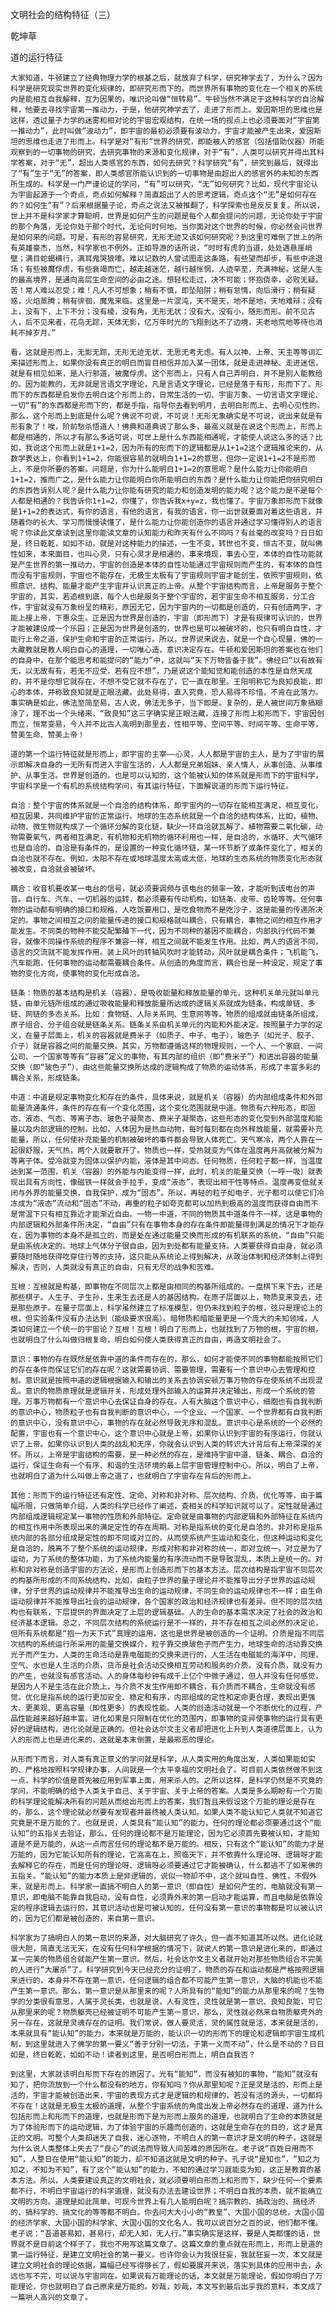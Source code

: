文明社会的结构特征（三）

乾坤草


道的运行特征

    大家知道，牛顿建立了经典物理力学的根基之后，就放弃了科学，研究神学去了，为什么？因为科学是研究现实世界的变化规律的，即研究形而下的。而世界所有事物的变化在一个相关的系统内是能相互自我解释，互为因果的，唯识论叫做“恒转易”。牛顿当然不满足于这种科学的自洽解释，他要去寻找宇宙第一推动力，于是，他研究神学去了，走进了形而上。爱因斯坦的思维也是这样，透过量子力学的迷雾和相对论的宇宙宏观结构，在统一场的视点上也必须要面对“宇宙第一推动力”，此时叫做“波动力”，即宇宙的最初必须要有波动力，宇宙才能被产生出来，爱因斯坦的思维也走进了形而上。科学是对“有形”世界的研究，即能被人的感官（包括借助仪器）所能观察到的一切事物的研究，去研究事物的来源和变化规律，对于“有”，人类可以研究并得出其科学答案，对于“无”，超出人类感官的东西，如何去研究？科学研究“有”，研究到最后，就得出了“有”生于“无”的答案，即人类感官所能认识到的一切事物是由超出人的感官外的未知的东西所生成的。科学是一门严谨论证的学问，“有”可以研究，“无”如何研究？比如，现代宇宙论认为宇宙起源于一个奇点，奇点如何解释？简直超出了人的思考逻辑，奇点这个“无”是如何存在的？如何生“有”？后来根据量子论，奇点之说法又被推翻了，科学探索也是反反复复。所以说，世上并不是科学家才算聪明，世界是如何产生的问题是每个人都会提问的问题，无论你处于宇宙的那个角落，无论你处于那个时代，无论何时何地，当你面对这个世界的时候，你必然会问世界是如何来的问题。可是，有形的容易研究，无形无迹又该如何研究呢？到这里可难倒了世上的所有英雄豪杰，当然，科学家也不例外。正如导游的话所说，“时时有虎豹当道，处处遇悬崖峭壁；满目蛇蝎横行，满耳鬼哭狼嚎。难以记数的人曾试图走这条路，有些望而却步，有些中途退场；有些被魔俘虏，有些衰竭而亡，越走越迷茫，越行越怅惘，人迹罕至，充满神秘。这是人生的最高境界，是通向高层生命空间的必由之途。想轻松走过，决不可能；怀抱侥幸，必败无疑。苦！常人难以忍受；难！凡人不可想象；稍有不慎，即坠陷阱；稍有怠惰，向后滑行；稍有疑惑，火焰蒸腾；稍有徘徊，魔鬼来临。这里是一片混沌，天不是天，地不是地，天地难辩；没有上，没有下，上下不分；没有棱，没有角，无形无状；没有大，没有小，随形而形。前不见古人，后不见来者，花鸟无踪，天体无影，亿万年时光的飞翔到达不了边境，天老地荒地等待也消耗不掉岁月。”

    看，这就是形而上，无影无踪，无形无迹无状，无思无考无虑。有人以神、上帝、天主等等词汇来描述形而上，如果你没有真正的明白而盲目相信并加入某一团体，就是走进神秘、走进迷信，就是有相见如来，是人行邪道，被魔俘虏。这个形而上，只有人自己弄明白，并不是别人能教给的。因为能教的，无非就是言语文字理论，凡是言语文字理论，已经是落于有形，形而下了。形而下的东西都是启发你去明白这个形而上的，日常生活的一切、宇宙万象、一切言语文字理论、一切“有”的东西都是形而下的，都是手指，指导你去看到明月，去明白形而上、去明心见性的。那么，这个形而上到底是什么呢？佛说不可说，不可说！无形无象确实是不可说，说出来就是有形有象了！唉，阶前愁杀悟道人！佛典和道典说了那么多，最高义就是在说这个形而上，形而上都是相通的，所以才有那么多话可说，可世上是什么东西能相通呢，才能使人说这么多的话？比如，我说这个形而上就是1+1=2，因为所有的形而下的逻辑都是从1+1=2这个逻辑推论来的，从数学表达上，你看到1+1=2，你能很容易的就明白1+1=2的意思，但你一定说1+1=2不是形而上，不是你所要的答案。问题是，你为什么能明白1+1=2的意思呢？是什么能力让你能明白1+1=2，推而广之，是什么能力让你能明白你所能明白的东西？是什么能力让你能把你研究明白的东西告诉别人呢？是什么能力让你能有研究的能力和创造发明的能力呢？这个能力是不是每个人都是相通的？我告诉你1+1=2，你懂了，你告诉我x+y=z，我也懂了。宇宙万象即形而下就像是1+1=2的表达式，有你的语言，有他的语言，有我的语言，你一出世就要面对着这些语言，并随着你的长大、学习而慢慢读懂了，是什么能力让你能创造你的语言并通过学习懂得别人的语言呢？你读此文章读到这里你能读文章的认知能力和昨天有什么不同吗？有丝毫的改变吗？日日如是，终日乾乾，如如不动，就是对这种能力的描述，一生不变，转世也不变，恒古不变，就叫佛性如来，本来面目，也叫心灵，只有心灵才是相通的，事来境现，事去心空，本体的自性功能就是产生世界的第一推动力，宇宙的创造是本体的自性功能通过宇宙规则而产生的，有本体的自性而没有宇宙规则，宇宙也不能存在，无极生太极有了宇宙规则宇宙才能创生，依照宇宙规则，依照意识、结构、能量才能产生宇宙并认识真正的上帝。从整个宇宙结构而言，上帝是服务于整个宇宙的，其实，若追根到底，每个人也是服务于整个宇宙的，若宇宙生命不相互服务，分工合作，宇宙就没有万象纷呈的精彩，原因无它，因为宇宙内的一切都是创造的，只有创造两字，才能上接上帝，下惠众生。正是因为世界是创造的，宇宙（即形而下）才是有规律可认识的，世界才能被建设成一个乐园；正是因为世界是创造的，世界也是可以被破坏的，也只有明白自性，才能行上帝之道，保护生命和宇宙的正常运行。所以，世界说来说去，就是一个自心现量，佛的一大藏教就是教人明白自心的道理，一切唯心造，意识决定存在。牛顿和爱因斯坦的答案也在他们的自身中，在那个能思考和能提问的“能力”中，这就叫“天下万物皆备于我”。佛经曰“以有故有无，以无故有有，若无不应受，若有应不想”，乃是说这个能知觉和能创造的本性是自然天成的，并不是你想它就存在，不想不受它就不存在了，它一直在那里。王阳明称它为良知良能，即心的本体，并称致良知就是正眼法藏。此处易得，直入究竟，恐人易得不珍惜，不肯在此落力。事实确是如此，佛法至简至易，古人说，佛法无多子，当下即是。复杂的，是人被世间万象搞糊涂了，理不出一个头绪来，“致良知”这三字确实是正眼法藏，连接了形而上和形而下，宇宙因创而立，恒常变易，今人并不比古人高明到那里去，性相平等、空间平等、时间平等、生命平等，赞美生命、赞美上帝！

    道的第一个运行特征就是形而上，即宇宙的主宰——心灵，人人都是宇宙的主人，是为了宇宙的展示即解决自身的一无所有而进入宇宙生活的，人人都是兄弟姐妹、亲人情人，从事创造、从事维护、从事生活。世界是创造的，也是可以认知的，这个能被认知的体系就是形而下的宇宙科学，宇宙科学是一个有机的系统结构学问，有其运行特征，下面解说道的形而下运行特征。

    自洽：整个宇宙的体系就是一个自洽的结构体系，即宇宙内的一切存在能相互满足，相互变化，相互因果，共同维护宇宙的正常运行。地球的生态系统就是一个自洽的结构体系，比如，植物、动物、微生物就构成了一个循环分解的变化链，缺少一环自洽就瓦解了。植物需要二氧化碳，动物需要氧气，两者相互满足，有机物和无机物的循环利用也一样，是自洽的，水循环、大气循环也是自洽的。自洽是有条件的，是设置的一种变化循环链，某一环节断了或条件变化了，相关的自洽也就不存在。例如，太阳不存在或地球温度太高或太低，地球的生态系统的物质变化形态就被改变，自洽就会被破坏。

    耦合：收音机要收某一电台的信号，就必须要调频与该电台的频率一致，才能听到该电台的声音。自行车、汽车、一切机器的运转，都必须要有传动机构，如链条、皮带、齿轮等等。任何事物的运动都有明确的接口和规格，人吃饭要用口，是吃食物而不是吃沙子，这是能量的传递所决定的。事物之间相互之间的能量传递的接口和规格就叫耦合，只有耦合，事物之间的相互作用才能发生。不同类的物种不能交配繁殖下一代，因为不同种的基因不能耦合，内部执行代码不兼容，就像不同操作系统的程序不兼容一样，相互之间就不能发生作用。比如，两人的语言不同，语言的交流就不能发挥作用。装上风叶的转轴风吹时才能转动，风叶就是耦合条件；飞机能飞，汽车能跑，任何事物的运动都需要耦合条件。从创造的角度而言，耦合也是一种设定，规定了事物的变化方向，使事物的变化形成自洽。

    链条：物质的基本结构是机关（容器），是吸收能量和释放能量的单元，这种机关单元就叫单元链，由单元链所组成的通过吸收能量和释放能量所达成的逻辑关系就成为链条，构成单链、多链、网链的多态关系。比如：食物链、人际关系网、生意网等等。物质的组成就由链条所组成，原子组合、分子组合就是链条关系。链条关系由机关单元的内能和外能决定。按照量子力学的定义，在量子层面上，机关的容器就是费米子（如质子、中子、电子），玻色子（如光子、胶子、介子）就是容器之间的能量交换。其实，万物都遵循这样的物理规则，一个人、一个家庭、一间公司、一个国家等等有“容器”定义的事物，有其内部的组织（即“费米子”）和进出容器的能量交换（即“玻色子”），由这些能量交换所达成的逻辑构成了物质的运动体系，形成了丰富多彩的耦合关系，形成链条。

    中道：中道是规定事物变化和存在的条件，具体来说，就是机关（容器）的内部组成条件和外部能量流通条件，条件的存在有一个变化范围，这个变化范围就是中道。物质有六种形态，即固态、液态、气态、等离子态、玻色子凝聚态、费米子凝聚态，这些形态的变化受到外部温度和能量以及内部逻辑的控制。比如，人体因为是热血动物，每时每刻都在向外释放能量，就需要补充能量，所以，任何使补充能量的机制被破坏的事件都会导致人体死亡。天气寒冷，两个人靠在一起很舒服，天气热，两个人就要散开了。物质也一样，受热就变为气体在温度再升高就被分解为等离子体。受冷就变为固体以保护内能，液体是其中间态。任何物质，任何粒子都一样，当温度达到某一范围，机关（容器）的外能与内能变得一样，此时，机关的能量交换（一呼一吸）就表现出具有方向性，像磁铁一样就会手拉手，变成“液态”，表现出相干性等特点。温度再变低就关闭与外界的能量交换，自我保护，成为“固态”。所以，再轻的粒子如电子、光子都可以使它们冷冻成为“液态”流动和“固态”不动，再重的粒子如夸克都可以加热到极高的温度而获得自由而不是常温下只有相互靠近才能渐近自由。一物一中道，不同的物质其中道条件不一样，这是事物的内部逻辑和外部条件所决定，“自由”只有在事物本身的存在条件即能量得到满足的情况下才能存在，因为事物的本身不是孤立的，而是处在通过能量交换而形成的有机联系的系统，“自由”只能是由系统决定的。地球上气体分子很自由，因为到处都有能量支持。人类要获得自由身，就必须要随时随地获得吃穿住行等的支持，这只能从系统论上得到解决，从政治体制和经济体制上得到解决，否则，人类就没有真正的自由，只有无尽的战争和苦难。

    互根：互根就是构基，即事物在不同层次上都是由相同的构基所组成的。一盘棋下来下去，还是那些棋子。人生子、子生孙，生来生去还是人的基因结构。在原子层面以上，物质变来变去，还是那些原子。在量子层面上，科学虽然建立了标准模型，但仍未找到粒子的根，弦只是理论上的根，但实验条件没有办法达到（能级要求很高）。暗物质和暗能量更是一个庞大的未知领域，人类如何建立一个统一的宇宙论？互根！互根！明白了形而上，也就找到了万物的根，宇宙的根，也就明白了什么叫做归根复命，明白如何使人类获得真正的自由，再造文明社会了。

    意识：事物的存在既然是依靠中道的条件而存在的，那么，如何才能使不同的事物都能按照它们的存在条件而保证它们的存在呢？这就需要协调、需要管理，需要有一个意识中心去管理和控制。意识就是按照中道的逻辑根据输入和输出的关系去协调安顿万事万物的存在使系统不出现混乱。意识的物质原理就是逻辑开关，形成处理外部输入的运算并决定输出，形成一个系统的管理。万事万物都有一个意识中心去保证自身的存在。人有大脑这个意识中心，细胞也有自我判断的意识中心，物质粒子也有自我判断的意识中心，一个企业、一个国家、一个世界都有自我判断的意识中心，没有意识中心，事物的存在就必然导致无序和混乱。意识中心是系统的一个必然的配置，宇宙也有一个意识中心，这个意识中心就是上帝，如果你认识到宇宙的有序运行，你就认识了上帝。如果你认识到人类的战乱和无序，你就会认识到人类的转识大计背后有上帝深深的关怀。所以，上帝是宇宙结构的需要，是一种必然的存在，是维持宇宙中道、链条、耦合、自洽的运行，保证生命有一个有序、和谐的生活环境的最上层宇宙管理控制中心。所以，明白了上帝，也就明白了道为什么叫做上帝之道了，也就明白了宇宙存在背后的形而上。

    其他：形而下的运行特征还有定性、定命、对称和非对称、层次结构、介质、优化等等，由于篇幅所限，只做简单介绍，人类的科学已经作了阐述，查相关的科学知识就可以了。定性就是通过内部组成逻辑规定某一事物的性质和外部特征。定命就是由事物的内部逻辑和外部特征在系统内的相互作用中所表现出来的满足定性的存在周期。对称是指系统的变化是自洽的。非对称是指系统内部的各部分组成是定性的即不同或对立的，从而使系统产生运动和变化，但这种运动和变化是自洽的，脱离不了整个系统的运动规律，形成对称和非对称的统一，即对立统一。对立是为了运动，为了系统的整体功能，为了系统内能量的有序流动而不是导致混乱，本质上是统一的。对称和非对称是创造宇宙的方法论，是形而上创造形而下的基本方法。层次结构是指宇宙不同层次的构基所形成的不同系统结构，比如，由粒子世界的量子理论并不能推导出分子世界的运动规律，分子世界的运动规律并不能推导出生命的运动规律，不同生命的运动规律也不一样；由生命运动规律并不能推导出社会的运动规律，各个国家的政治和经济规律也有差异。但不同的层次结构也有联系，下层提供的界面决定了上层的逻辑基础。人的生命的基本需求决定了社会的政治和经济基本逻辑。总之，不同层次结构的系统运行是不一样的，并不存在相互之间必然的决定论，但所有系统都是“抱一为天下式”真理的运用，这也是世界是被创造的一个证明。介质是指不同层次结构的系统运行所采用的能量交换媒介，粒子靠交换玻色子而产生力，地球生命的活动靠交换光子而产生力，人类的生命活动是靠电磁能的交换来进行的，人生活在电磁能的海洋中，同理，空气、水也是人生活的介质，货币是社会活动交换相互劳动和服务的介质。没有介质，就没有力的产生，也就没有感官活动。人的身体每秒钟有成千上亿个中微子通过，但人并没有任何感觉，是因为人不是生活在此介质上，与介质不发生作用即不耦合，有介质而不耦合，生命就没有感觉。优化是指系统的运行更加安全、稳定和有序，内部组成的定性和定命更合理，表现出更强大、更美观、更高容量（即性更多）的表现性能。人类的创造活动就是一个不断优化的过程，产品性能越来越好越丰富。进化如果是只限制在优化的范围内，即事物的变异使事物的运行具有更好的逻辑结构，进化论就是正确的。但社会达尔文主义者却把进化上升到人类道德层面上，认为人的形而上也是进化来的，这就是本末倒置，是最邪恶的理论。

    从形而下而言，对人类有真正意义的学问就是科学，从人类实用的角度出发，人类如果能如实的、严格地按照科学规律办事，人间就是一个太平幸福的文明社会了。可目前人类依然做不到这一点，科学的价值是首先被应用到军事上面，用来杀人的。之所以这样，是科学仍然是不究竟的学问，不能明确的给予人类关于自己、关于宇宙、关于上帝的答案。人类是多么期盼有一个万能的科学理论能解决所有的问题从而给出形而上的答案，我们暂且来假设这个万能的理论是存在的，那么，这个理论就必然要有发现者并最终被人类认知。如果人类不能认知它人类就不知道它究竟是不是万能的了。也就是说，人类具有“能认知”的能力，任何的理论都必须要通过这个“能认知”的五指关去验证，那么，任何的理论都不是万能理论，因为它必须首先要被认知，才能知道是不是万能的，从这一点而言任何的理论都不是万能的。相反，只有这个“能认知”的能力才是万能的，因为它能认知所有的理论，它高高在上，照临天下，并不依靠什么理论呀、逻辑呀才能去解释它的存在，而是任何的理论呀、逻辑呀必须要通过它才能被确认，什么都逃不了如来佛的五指关。“能认知”的能力本质上是非逻辑的，说似一物却不中，这个就叫自性、佛性，不假外来，就是形而上。科学家一直搞不明白人的第一意识（即自性）是如何产生的，电脑就没有第一意识，即电脑不能靠自我启动，没有自性，必须靠外来的第一启动才能运算，而且电脑是依靠设定的程序逻辑去运行的，其意识活动也是可被认知的，任何没有第一意识的事物都是可以被认识的，因为它们都是被创造的，来自第一意识。

    科学家为了搞明白人的第一意识的来源，对大脑研究了许久，但一直不知道其所以然。进化论就很大胆，简直无法无天，在没有任何科学根据的情况下，就说人的第一意识是进化来的，即通过某一完美的物质组合就能产生第一意识。然后，社会达尔文主义者就开始对那些物质组合不完美的人进行“大屠杀”了。科学研究到今天已经充分的证明了，物质的存在和运动都是严格按照逻辑来进行的，本身并不存在第一意识，任何逻辑的组合都不可能产生第一意识，大脑的机能也不能产生第一意识。那么，第一意识是从那里来的呢？人所具有的“能知”的能力从那里来的呢？生物学的分类很有意思，人属于灵长类，也就是说，人有灵性，灵性就是第一意识、良知良能，可它从那里来的呢？物质躯壳已经被证明不可能产生第一意识，那么，灵性就必然来自物质躯壳外的另一存在，这就是灵魂存在的证明。我们常说，做人要灵活，灵的属性就是活，本来就是活的，本来就具有“能认知”的能力，本来就是万能的，能认识一切的形而下的理论和逻辑即宇宙生成机制，到这里就进入了佛学的第一要义“善于分别一切法，于第一义而不动”，什么是不动的？日日如是，终日乾乾，如如不动！读者到这里，是否明白形而上，明白自我否？

    到这里，大家就该明白形而下存在的原因了。光有“能知”，而没有被知的事物，“能知”就没有知了，把你流放到一个什么都没有的地方，你有知吗？你从那里知呢？正是灵是活的，形而上是活的，宇宙才能被创造出来，宇宙的表现方式才是逻辑的和规律的，若没有活的源头，一切都将不存在！这就是无极生太极的道理，从整个宇宙系统的角度出发上帝必然存在的道理，道为什么包括形而上和形而下的道理，也就是形而下是为形而上服务的道理，也就明白了生命的本质就是为了体验形而下的运动逻辑，为了体验宇宙的乐趣而创造的，这就是生命存在的目的，这才是真正的文明。可整个人类却迷失了自我，迷心逐物，不明白人的第一意识才是文明的种子，这就是为什么说人类整体上失去了“良心”的说法而导致人间苦难的原因所在。老子说“百姓日用而不知”，人整日在使用“能认知”的能力，却不知道这就是文明的种子。孔子说“是知也”，“知之为知之，不知为不知”，有了这个“能认知”的能力，不知的通过学习就能变为知，这正是教育的基本方法。所以，人类要建设真正的文明社会，就必须要明白形而上和形而下，缺少任何一个要素都不行，不明白宇宙运行的科学道理，就没有办法去建设世界；不明白自我的本质，就不能确立文明的方向。道理是如此简单，可现今世界上有几人能明白呢？搞宗教的、搞政治的、搞经济的、搞科学的、搞文化的等等都不明白。你去问大大小小的“教皇”、大国小国的总统，大国小国的经济学家、大国小国的科学家、大国小国的文化名人，我可以说百分之百的说，他们都不懂。老子说：“吾道甚易知，甚易行，却无人知，无人行。”事实确实是这样，要是人类都懂的话，世界就不是目前这个样子了，我也不用写这篇文章了。这篇文章的重点就在形而上，形而上是道的第一运行特征，是建立文明社会的第一要义。也许你会认为我很狂妄，我就狂妄一次，本文就是建立文明社会的理论依据，篇幅已经写得够长了，假如要展开来说，落实到具体的应用中去，永远也写不完，可以说与宇宙同在。如果说有万能理论的话，本文就是万能理论，假如你明白了万能理论，你也就明白了自己原来是万能的。妙哉，妙哉，本文写到最后出乎我的意料，本文成了一篇哄人高兴的文章了。



